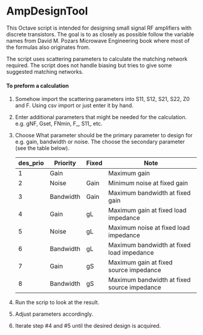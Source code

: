 # AmpDesignTool #
This Octave script is intended for designing small signal RF amplifiers 
with discrete transistors. The goal is to as closely as possible follow 
the variable names from David M. Pozars Microwave Engineering book where 
most of the formulas also originates from.

The script uses scattering parameters to calculate the matching network
required. The script does not handle biasing but tries to give some 
suggested matching networks.

#### To preform a calculation ####

1. Somehow import the scattering parameters into S11, S12, S21, S22, Z0
   and F. Using csv import or just enter it by hand.

2. Enter additional parameters that might be needed for the calculation.
   e.g. gNF, Gset, FNmin, F_, S11_ etc.

3. Choose What parameter should be the primary parameter to design for
   e.g. gain, bandwidth or noise. The choose the secondary parameter 
   (see the table below).

   des_prio | Priority | Fixed | Note
   ---------|----------|-------|---------
   1        | Gain     |       | Maximum gain 
   2        | Noise    | Gain  | Minimum noise at fixed gain
   3        | Bandwidth| Gain  | Maximum bandwidth at fixed gain
   4        | Gain     | gL    | Maximum gain at fixed load impedance
   5        | Noise    | gL    | Maximum noise at fixed load impedance
   6        | Bandwidth| gL    | Maximum bandwidth at fixed load impedance
   7        | Gain     | gS    | Maximum gain at fixed source impedance
   8        | Bandwidth| gS    | Maximum bandwidth at fixed source impedance



4. Run the scrip to look at the result.
 
5. Adjust parameters accordingly.

6. Iterate step #4 and #5 until the desired design is acquired.
